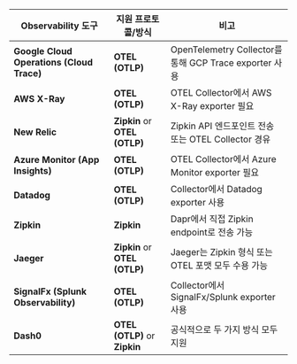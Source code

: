 | Observability 도구                          | 지원 프로토콜/방식                    | 비고                                                |
| ----------------------------------------- | ----------------------------- | ------------------------------------------------- |
| **Google Cloud Operations (Cloud Trace)** | **OTEL (OTLP)**               | OpenTelemetry Collector를 통해 GCP Trace exporter 사용 |
| **AWS X-Ray**                             | **OTEL (OTLP)**               | OTEL Collector에서 AWS X-Ray exporter 필요            |
| **New Relic**                             | **Zipkin** or **OTEL (OTLP)** | Zipkin API 엔드포인트 전송 또는 OTEL Collector 경유          |
| **Azure Monitor (App Insights)**          | **OTEL (OTLP)**               | OTEL Collector에서 Azure Monitor exporter 필요        |
| **Datadog**                               | **OTEL (OTLP)**               | Collector에서 Datadog exporter 사용                   |
| **Zipkin**                                | **Zipkin**                    | Dapr에서 직접 Zipkin endpoint로 전송 가능                  |
| **Jaeger**                                | **Zipkin** or **OTEL (OTLP)** | Jaeger는 Zipkin 형식 또는 OTEL 포맷 모두 수용 가능             |
| **SignalFx (Splunk Observability)**       | **OTEL (OTLP)**               | Collector에서 SignalFx/Splunk exporter 사용           |
| **Dash0**                                 | **OTEL (OTLP)** or **Zipkin** | 공식적으로 두 가지 방식 모두 지원                               |
